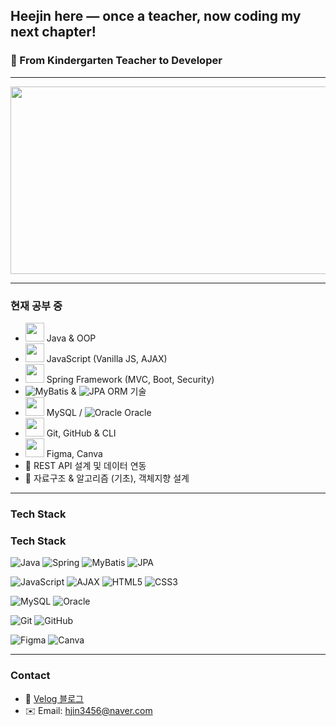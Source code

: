 ## Heejin here — once a teacher, now coding my next chapter!


### 🌱 From Kindergarten Teacher to Developer  
---

<a href="https://www.gitanimals.org/en_US?utm_medium=image&utm_source=heeezni&utm_content=farm">
<img
  src="https://render.gitanimals.org/farms/heeezni"
  width="600"
  height="300"
/>
</a>

---

### 현재 공부 중
- <img src="https://cdn.jsdelivr.net/gh/devicons/devicon/icons/java/java-original.svg" width="30"/> Java & OOP  
- <img src="https://cdn.jsdelivr.net/gh/devicons/devicon/icons/javascript/javascript-original.svg" width="30"/> JavaScript (Vanilla JS, AJAX)  
- <img src="https://cdn.jsdelivr.net/gh/devicons/devicon/icons/spring/spring-original.svg" width="30"/> Spring Framework (MVC, Boot, Security)  
- ![MyBatis](https://img.shields.io/badge/MyBatis-000000?style=flat-square&logo=MyBatis&logoColor=white) & ![JPA](https://img.shields.io/badge/JPA-59666C?style=flat-square&logo=hibernate&logoColor=white) ORM 기술  
- <img src="https://cdn.jsdelivr.net/gh/devicons/devicon/icons/mysql/mysql-original.svg" width="30"/> MySQL / ![Oracle](https://img.shields.io/badge/Oracle-F80000?style=flat-square&logo=oracle&logoColor=white) Oracle  
- <img src="https://cdn.jsdelivr.net/gh/devicons/devicon/icons/git/git-original.svg" width="30"/> Git, GitHub & CLI  
- <img src="https://cdn.jsdelivr.net/gh/devicons/devicon/icons/figma/figma-original.svg" width="30"/> Figma, Canva  
- 🧩 REST API 설계 및 데이터 연동  
- 🧠 자료구조 & 알고리즘 (기초), 객체지향 설계

---

### Tech Stack

### Tech Stack

![Java](https://img.shields.io/badge/Java-007396?style=for-the-badge&logo=java&logoColor=white)
![Spring](https://img.shields.io/badge/Spring-6DB33F?style=for-the-badge&logo=spring&logoColor=white)
![MyBatis](https://img.shields.io/badge/MyBatis-000000?style=for-the-badge&logo=mybatis&logoColor=white)
![JPA](https://img.shields.io/badge/JPA-59666C?style=for-the-badge&logo=hibernate&logoColor=white)

![JavaScript](https://img.shields.io/badge/JavaScript-F7DF1E?style=for-the-badge&logo=javascript&logoColor=black)
![AJAX](https://img.shields.io/badge/AJAX-00599C?style=for-the-badge&logo=jquery&logoColor=white)
![HTML5](https://img.shields.io/badge/HTML5-E34F26?style=for-the-badge&logo=html5&logoColor=white)
![CSS3](https://img.shields.io/badge/CSS3-1572B6?style=for-the-badge&logo=css3&logoColor=white)

![MySQL](https://img.shields.io/badge/MySQL-4479A1?style=for-the-badge&logo=mysql&logoColor=white)
![Oracle](https://img.shields.io/badge/Oracle-F80000?style=for-the-badge&logo=oracle&logoColor=white)

![Git](https://img.shields.io/badge/Git-F05032?style=for-the-badge&logo=git&logoColor=white)
![GitHub](https://img.shields.io/badge/GitHub-181717?style=for-the-badge&logo=github&logoColor=white)

![Figma](https://img.shields.io/badge/Figma-F24E1E?style=for-the-badge&logo=figma&logoColor=white)
![Canva](https://img.shields.io/badge/Canva-00C4CC?style=for-the-badge&logo=canva&logoColor=white)


---

### Contact
- 📒 [Velog 블로그](https://velog.io/@hjin3456)
- ✉️ Email: hjin3456@naver.com


